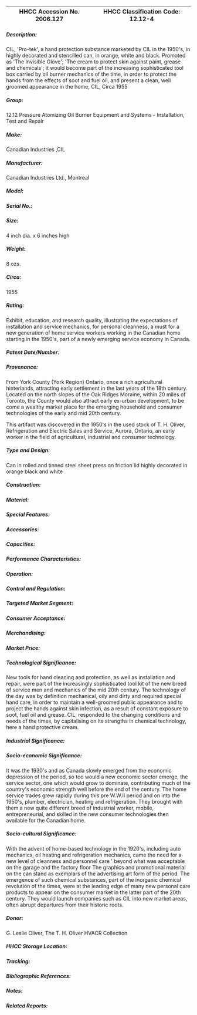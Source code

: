 | **HHCC Accession No. 2006.127** |**HHCC Classification Code:  12.12-4**|
| ----------- | ----------- |
##### Description:
CIL, 'Pro-tek', a hand protection substance marketed by CIL in the 1950's, in highly decorated and stencilled can, in orange, white and black. Promoted as 'The Invisible Glove'; 'The cream to protect skin against paint, grease and chemicals'; it would become part of the increasing sophisticated tool box carried by oil burner mechanics of the time, in order to protect the hands from the effects of soot and fuel oil, and present a clean, well groomed appearance in the home, CIL, Circa 1955
##### Group:
12.12 Pressure Atomizing Oil Burner Equipment and Systems - Installation, Test and Repair

##### Make:
Canadian Industries ,CIL

##### Manufacturer:
Canadian Industries Ltd., Montreal

##### Model:


##### Serial No.:


##### Size:
4 inch dia. x 6 inches high

##### Weight:
8 ozs.

##### Circa:
1955

##### Rating:
Exhibit, education, and research quality, illustrating the expectations of installation and service mechanics, for personal cleanness, a must for a new generation of home service workers working in the Canadian home starting in the 1950's, part of a newly emerging service economy in Canada.

##### Patent Date/Number:


##### Provenance:
From York County (York Region) Ontario, once a rich agricultural hinterlands, attracting early settlement in the last years of the 18th century. Located on the north slopes of the Oak Ridges Moraine, within 20 miles of Toronto, the County would also attract early ex-urban development, to be come a wealthy market place for the emerging household and consumer technologies of the early and mid 20th century. 

This artifact was discovered in the 1950's in the used stock of T. H. Oliver, Refrigeration and Electric Sales and Service, Aurora, Ontario, an early worker in the field of agricultural, industrial and consumer technology.

##### Type and Design:
Can in rolled and tinned steel sheet 
press on friction lid
highly decorated in orange black and white

##### Construction:


##### Material:


##### Special Features:


##### Accessories:


##### Capacities:


##### Performance Characteristics:


##### Operation:


##### Control and Regulation:


##### Targeted Market Segment:


##### Consumer Acceptance:


##### Merchandising:


##### Market Price:


##### Technological Significance:
New tools for hand cleaning and protection, as well as installation and repair, were part of the increasingly sophisticated tool kit of the new breed of service men and mechanics of the mid 20th century. 
The technology of the day was by definition mechanical, oily and dirty and required special hand care, in order to maintain a well-groomed public appearance and to project the hands against skin infection, as a result of constant exposure to soot, fuel oil and grease. 
CIL, responded to the changing conditions and needs of the times, by capitalising on its strengths in chemical technology, here a hand protective cream.

##### Industrial Significance:


##### Socio-economic Significance:
It was the 1930's and as Canada slowly emerged from the economic depression of the period, so too would a new economic sector emerge, the service sector, one which would grow to dominate, contributing much of the country's economic strength well before the end of the century. 
The home service trades grew rapidly during this pre W.W.II period and on into the 1950's, plumber, electrician, heating and refrigeration. They brought with them a new quite different breed of industrial worker, mobile, entrepreneurial, and skilled in the new consumer technologies then available for the Canadian home.

##### Socio-cultural Significance:
With the advent of home-based technology in the 1920's, including auto mechanics, oil heating and refrigeration mechanics, came the need for a new level of cleanness and personnel care ' beyond what was acceptable on the garage and the factory floor
The graphics and promotional material on the can stand as exemplars of the advertising art form of the period. 
The emergence of such chemical substances, part of the inorganic chemical revolution of the times, were at the leading edge of many new personal care products to appear on the consumer market in the latter part of the 20th century. They would launch companies such as  CIL into new market areas, often abrupt departures  from their historic roots.

##### Donor:
G. Leslie Oliver, The T. H. Oliver HVACR Collection

##### HHCC Storage Location:


##### Tracking:


##### Bibliographic References:


##### Notes:


##### Related Reports:

